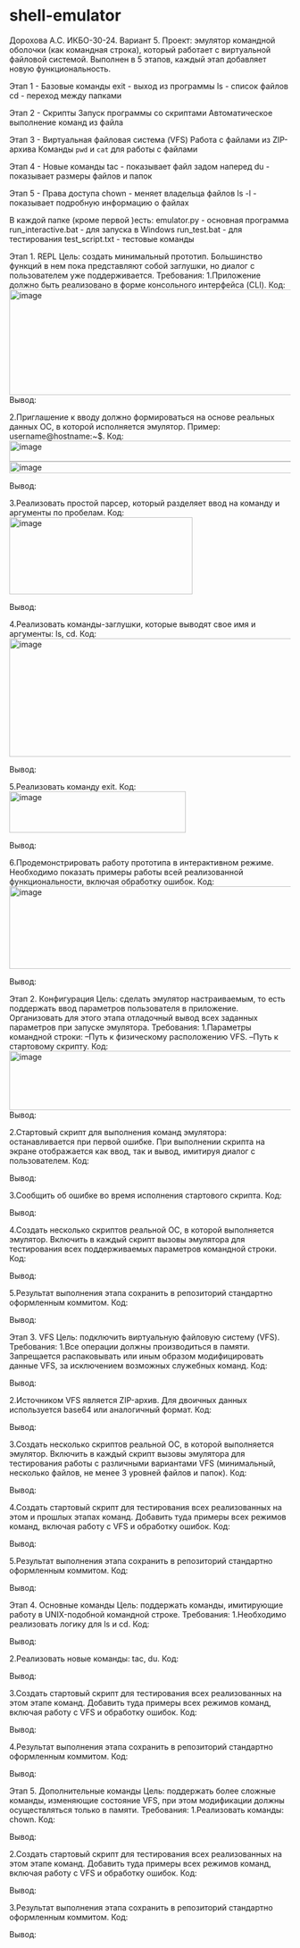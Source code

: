 # shell-emulator
Дорохова А.С. ИКБО-30-24. Вариант 5. 
Проект: эмулятор командной оболочки (как командная строка), который работает с виртуальной файловой системой. Выполнен в 5 этапов, каждый этап добавляет новую функциональность.

Этап 1 - Базовые команды
exit - выход из программы
ls - список файлов
cd - переход между папками

Этап 2 - Скрипты
Запуск программы со скриптами
Автоматическое выполнение команд из файла

Этап 3 - Виртуальная файловая система (VFS)
Работа с файлами из ZIP-архива
Команды `pwd` и `cat` для работы с файлами

Этап 4 - Новые команды
tac - показывает файл задом наперед
du - показывает размеры файлов и папок

Этап 5 - Права доступа
chown - меняет владельца файлов
ls -l - показывает подробную информацию о файлах

В каждой папке (кроме первой )есть:
emulator.py - основная программа
run_interactive.bat - для запуска в Windows
run_test.bat - для тестирования
test_script.txt - тестовые команды


Этап 1. REPL
Цель: создать минимальный прототип. Большинство функций в нем пока представляют собой заглушки, но диалог с пользователем уже поддерживается.
Требования:
1.Приложение должно быть реализовано в форме консольного интерфейса (CLI).
Код:
<img width="829" height="189" alt="image" src="https://github.com/user-attachments/assets/9ccbf15a-882a-46b2-a8c1-b7356ddcc46c" />
Вывод:

2.Приглашение к вводу должно формироваться на основе реальных данных ОС, в которой исполняется эмулятор. Пример: username@hostname:~$.
Код:
<img width="581" height="37" alt="image" src="https://github.com/user-attachments/assets/30d391f3-50dc-4312-bcce-83b2c60fd596" />
<img width="607" height="21" alt="image" src="https://github.com/user-attachments/assets/08c315a6-4011-4446-a5da-07dbfaf8a0c3" />

Вывод:

3.Реализовать простой парсер, который разделяет ввод на команду и аргументы по пробелам.
Код:
<img width="328" height="138" alt="image" src="https://github.com/user-attachments/assets/6ef765b6-bcab-46db-be6f-0689690a1d8b" />

Вывод:

4.Реализовать команды-заглушки, которые выводят свое имя и аргументы: ls, cd.
Код:
<img width="538" height="212" alt="image" src="https://github.com/user-attachments/assets/020ac1a9-c6f5-4779-ab4d-f996ae2cc500" />

Вывод:

5.Реализовать команду exit.
Код:
<img width="316" height="74" alt="image" src="https://github.com/user-attachments/assets/5b7b2e5c-9d21-4663-a636-3d44c1d5ae3c" />

Вывод:

6.Продемонстрировать работу прототипа в интерактивном режиме. Необходимо показать примеры работы всей реализованной функциональности, включая обработку ошибок.
Код:
<img width="512" height="148" alt="image" src="https://github.com/user-attachments/assets/0c069ac3-4bb8-4579-b848-291f877cbdd5" />

Вывод:




Этап 2. Конфигурация
Цель: сделать эмулятор настраиваемым, то есть поддержать ввод параметров пользователя в приложение. Организовать для этого этапа отладочный вывод всех заданных параметров при запуске эмулятора.
Требования:
1.Параметры командной строки:
–Путь к физическому расположению VFS.
–Путь к стартовому скрипту.
Код:
<img width="1166" height="106" alt="image" src="https://github.com/user-attachments/assets/581c33f1-8e58-4aab-b1ad-0ca069c2cb23" />
Вывод:



2.Стартовый скрипт для выполнения команд эмулятора: останавливается при первой ошибке. При выполнении скрипта на экране отображается как ввод, так и вывод, имитируя диалог с пользователем.
Код:


Вывод:

3.Сообщить об ошибке во время исполнения стартового скрипта.
Код:

Вывод:

4.Создать несколько скриптов реальной ОС, в которой выполняется эмулятор. Включить в каждый скрипт вызовы эмулятора для тестирования всех поддерживаемых параметров командной строки.
Код:

Вывод:

5.Результат выполнения этапа сохранить в репозиторий стандартно оформленным коммитом.
Код:

Вывод:




Этап 3. VFS
Цель: подключить виртуальную файловую систему (VFS).
Требования:
1.Все операции должны производиться в памяти. Запрещается распаковывать или иным образом модифицировать данные VFS, за исключением возможных служебных команд.
Код:

Вывод:

2.Источником VFS является ZIP-архив. Для двоичных данных используется base64 или аналогичный формат.
Код:

Вывод:

3.Создать несколько скриптов реальной ОС, в которой выполняется эмулятор. Включить в каждый скрипт вызовы эмулятора для тестирования работы c различными вариантами VFS (минимальный, несколько файлов, не менее 3 уровней файлов и папок).
Код:

Вывод:

4.Создать стартовый скрипт для тестирования всех реализованных на этом и прошлых этапах команд. Добавить туда примеры всех режимов команд, включая работу с VFS и обработку ошибок.
Код:

Вывод:

5.Результат выполнения этапа сохранить в репозиторий стандартно оформленным коммитом.
Код:

Вывод:




Этап 4. Основные команды
Цель: поддержать команды, имитирующие работу в UNIX-подобной командной строке.
Требования:
1.Необходимо реализовать логику для ls и cd.
Код:

Вывод:

2.Реализовать новые команды: tac, du.
Код:

Вывод:

3.Создать стартовый скрипт для тестирования всех реализованных на этом этапе команд. Добавить туда примеры всех режимов команд, включая работу с VFS и обработку ошибок.
Код:

Вывод:

4.Результат выполнения этапа сохранить в репозиторий стандартно оформленным коммитом.
Код:

Вывод:




Этап 5. Дополнительные команды
Цель: поддержать более сложные команды, изменяющие состояние VFS, при этом модификации должны осуществляться только в памяти.
Требования:
1.Реализовать команды: chown.
Код:

Вывод:

2.Создать стартовый скрипт для тестирования всех реализованных на этом этапе команд. Добавить туда примеры всех режимов команд, включая работу с VFS и обработку ошибок.
Код:

Вывод:

3.Результат выполнения этапа сохранить в репозиторий стандартно оформленным коммитом.
Код:

Вывод:

